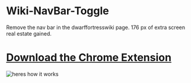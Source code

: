 # Wiki-NavBar-Toggle
Remove the nav bar in the dwarffortresswiki page. 176 px of extra screen real estate gained.

# [**Download the Chrome Extension**](https://chrome.google.com/webstore/detail/phedkmlklpciilhmiombagckiidaghje/publish-accepted?hl=en-US&gl=US)

![heres how it works](http://i.imgur.com/wg5krCE.gif)
